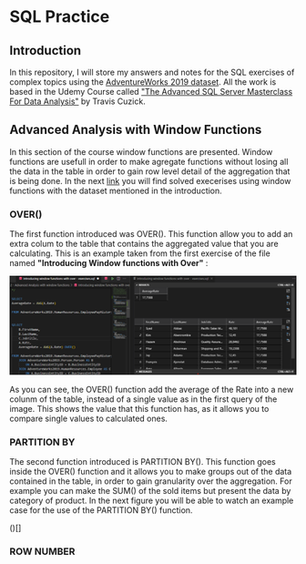 # SQL Practice

## Introduction

In this repository, I will store my answers and notes for the SQL exercises of complex topics using the [AdventureWorks 2019 dataset](https://learn.microsoft.com/en-us/sql/samples/adventureworks-install-configure?view=sql-server-ver16&tabs=ssms). All the work is based in the Udemy Course called ["The Advanced SQL Server Masterclass For Data Analysis"](https://www.udemy.com/share/104Od23@rKxQZQyo2g23LNvR2QAnhd3j4gzS7NKmDhUg0J4EoTtFLc_kIgSy7fVvSmsusTuj5g==/) by Travis Cuzick.

## Advanced Analysis with Window Functions

In this section of the course window functions are presented. Window functions are usefull in order to make agregate functions without losing all the data in the table in order to gain row level detail of the aggregation that is being done.
In the next [link](https://github.com/mbbau/SQL_Practice/tree/main/Section%202%20-%20Advanced%20Analysis%20with%20window%20functions) you will find solved execerises using window functions with the dataset mentioned in the introduction.

### OVER()

The first function introduced was OVER(). This function allow you to add an extra colum to the table that contains the aggregated value that you are calculating. This is an example taken from the first exercise of the file named **"Introducing Window functions with Over"** :

![Example of using OVER](https://github.com/mbbau/SQL_Practice/blob/main/Images/Example%20of%20using%20OVER.png?raw=true)

As you can see, the OVER() function add the average of the Rate into a new colunm of the table, instead of a single value as in the first query of the image. This shows the value that this function has, as it allows you to compare single values to calculated ones.

### PARTITION BY

The second function introduced is PARTITION BY(). This function goes inside the OVER() function and it allows you to make groups out of the data contained in the table, in order to gain granularity over the aggregation. For example you can make the SUM() of the sold items but present the data by category of product. In the next figure you will be able to watch an example case for the use of the PARTITION BY() function.

()[]

### ROW NUMBER



 
